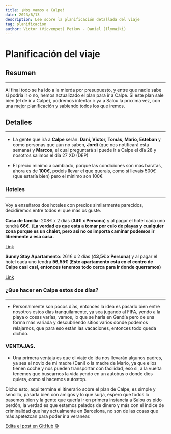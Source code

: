 ```yaml
---
title: ¡Nos vamos a Calpe!
date: 2023/6/13
description: Lee sobre la planificación detallada del viaje
tag: planificacion
author: Victor (Vicvenpet) Petkov - Daniel (Ilymaiki)
---
```


# Planificación del viaje

## Resumen
---

Al final todo se ha ido a la mierda por presupuesto, y entre que nadie sabe si podría ir o no, hemos actualizado el plan para ir a Calpe. Si este plan sale bien (el de ir a Calpe), podremos intentar ir ya a Salou la próxima vez, con una mejor planificación y sabiendo todos los que iremos.

## Detalles
---

- La gente que irá a **Calpe** serán: **Dani, Victor, Tomás, Mario, Esteban** y como personas que aún no saben, **Jordi** (que nos notificará esta semana) y **Marcos**, el cual preguntará si puede ir a Calpe el día 28 y nosotros salimos el día 27 XD (DEP)

- El precio minimo a cambiado, porque las condiciones son más baratas, ahora es de **100€**, podeis llevar el que querais, como si llevais 500€ (que estaría bien) pero el minimo son 100€

### Hoteles
---

Voy a enseñaros dos hoteles con precios similarmente parecidos, decidiremos entre todos el que más os guste.

**Casa de familia**: 208€ x 2 días (**34€ x Persona**) y al pagar el hotel cada uno tendrá **66€**.
(**La verdad es que esta a tomar por culo de playas y cualquier zona porque es un chalet, pero asi no os importa caminar podemos ir libremente a esa casa.**

[Link](https://www.booking.com/hotel/es/casa-de-familia.es.html?aid=303946&label=calpe-w07jakmnOjzX1oLu0irWEASM638077470459%253Apl%253Ata%253Ap1680%253Ap2%253Aac%253Aap%253Aneg%253Afi%253Atikwd-1844562806%253Alp1005542%253Ali%253Adem%253Adm%253Appccp%253DUmFuZG9tSVYkc2RlIyh9Ye7BFAsTyVd6olzyFZA51Co-Ao1zy2%401686669463&sid=45b52fac92c23e02963130644115c9e9&all_sr_blocks=522892301_360141306_6_0_0&checkin=2023-06-25&checkout=2023-06-27&dest_id=-375124&dest_type=city&dist=0&group_adults=6&group_children=0&hapos=1&highlighted_blocks=522892301_360141306_6_0_0&hpos=1&matching_block_id=522892301_360141306_6_0_0&no_rooms=2&req_adults=6&req_children=0&room1=A%2CA%2CA&room2=A%2CA%2CA&sb_price_type=total&sr_order=popularity&sr_pri_blocks=522892301_360141306_6_0_0__20800&srepoch=1686669489&srpvid=227a6b97d6520032&type=total&ucfs=1&activeTab=main)

**Sunny Stay Apartamento**: 261€ x 2 días (**43,5€ x Persona**) y al pagar el hotel cada uno tendrá **56,55€**
(**Este apartamento esta en el centro de Calpe casi casi, entonces tenemos todo cerca para ir donde querramos)**

[Link](https://www.booking.com/hotel/es/sunny-stay-apartamento.es.html?aid=303946&label=calpe-w07jakmnOjzX1oLu0irWEASM638077470459%253Apl%253Ata%253Ap1680%253Ap2%253Aac%253Aap%253Aneg%253Afi%253Atikwd-1844562806%253Alp1005542%253Ali%253Adem%253Adm%253Appccp%253DUmFuZG9tSVYkc2RlIyh9Ye7BFAsTyVd6olzyFZA51Co&sid=45b52fac92c23e02963130644115c9e9&all_sr_blocks=1002431101_373033616_6_0_0;checkin=2023-06-25;checkout=2023-06-27;dest_id=-375124;dest_type=city;dist=0;group_adults=6;group_children=0;hapos=1;highlighted_blocks=1002431101_373033616_6_0_0;hpos=1;matching_block_id=1002431101_373033616_6_0_0;no_rooms=2;req_adults=6;req_children=0;room1=A%2CA%2CA;room2=A%2CA%2CA;sb_price_type=total;sr_order=popularity;sr_pri_blocks=1002431101_373033616_6_0_0__26100;srepoch=1686676458;srpvid=2c747934e1670865;type=total;ucfs=1&#hotelTmpl)

### ¿Que hacer en Calpe estos dos días?
---

- Personalmente son pocos días, entonces la idea es pasarlo bien entre nosotros estos días tranquilamente, ya sea jugando al FIFA, yendo a la playa o cosas varías, vamos, lo que se haría en Gandía pero de una forma más variada y descubriendo sitios varios donde podemos relajarnos, que para eso están las vacaciones, entonces todo queda dichdo.

### VENTAJAS.

- Una primera ventaja es que el viaje de ida nos llevarán algunos padres, ya sea el novio de mi madre (Dani) o la madre de Mario, ya que ellos tienen coche y nos pueden transportar con facilidad, eso si, a la vuelta tenemos que buscarnos la vida yendo en un autobus o donde dios quiera, como si hacemos autostop.


Dicho esto, aqui termina el itinerario sobre el plan de Calpe, es simple y sencillo, pasarla bien con amigos y lo que surja, espero que todos lo pasemos bien y la gente que quería ir en primera instancia a Salou os pido perdón, la verdad es que estamos pelados de dinero y más con el indice de criminalidad que hay actualmente en Barcelona, no son de las cosas que más apetezcan para poder ir a veranear. 



[Edita el post en GitHub](https://github.com/vicvenpet/itinerario/edit/master/pages/posts/pages2.md)
<a class="top-link hide" href="#copyright">©</a>
<a name="copyright"></a>
